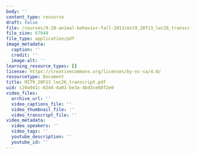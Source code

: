 ```yaml
---
body: ''
content_type: resource
draft: false
file: /courses/9-20-animal-behavior-fall-2013/mit9_20f13_lec26_transcript.pdf
file_size: 67949
file_type: application/pdf
image_metadata:
  caption: ''
  credit: ''
  image-alt: ''
learning_resource_types: []
license: https://creativecommons.org/licenses/by-nc-sa/4.0/
resourcetype: Document
title: MIT9_20F13_lec26_transcript.pdf
uid: c20a941c-0244-4a01-be3a-4bd3ce68f2e0
video_files:
  archive_url: ''
  video_captions_file: ''
  video_thumbnail_file: ''
  video_transcript_file: ''
video_metadata:
  video_speakers: ''
  video_tags: ''
  youtube_description: ''
  youtube_id: ''
---
```

